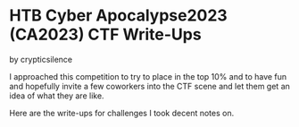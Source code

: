 # HTB Cyber Apocalypse2023 (CA2023) CTF Write-Ups

by crypticsilence

I approached this competition to try to place in the top 10% and to have fun and hopefully invite a few coworkers into the CTF scene and let them get an idea of what they are like.

Here are the write-ups for challenges I took decent notes on.

